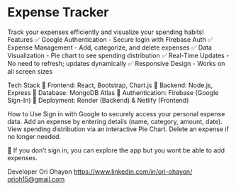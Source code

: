 # Expense Tracker
Track your expenses efficiently and visualize your spending habits!
Features
✅ Google Authentication - Secure login with Firebase Auth
✅ Expense Management - Add, categorize, and delete expenses
✅ Data Visualization - Pie chart to see spending distribution
✅ Real-Time Updates - No need to refresh; updates dynamically
✅ Responsive Design - Works on all screen sizes

Tech Stack
🔹 Frontend: React, Bootstrap, Chart.js
🔹 Backend: Node.js, Express
🔹 Database: MongoDB Atlas
🔹 Authentication: Firebase (Google Sign-In)
🔹 Deployment: Render (Backend) & Netlify (Frontend)

How to Use
Sign in with Google to securely access your personal expense data.
Add an expense by entering details (name, category, amount, date).
View spending distribution via an interactive Pie Chart.
Delete an expense if no longer needed.

📌 If you don’t sign in, you can explore the app but you wont be able to add expenses.

Developer
Ori Ohayon
https://www.linkedin.com/in/ori-ohayon/
orioh15@gmail.com


